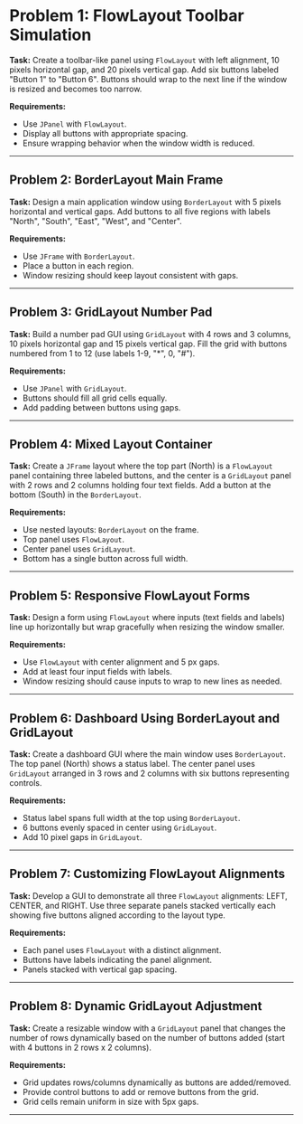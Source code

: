 # Problem 1: FlowLayout Toolbar Simulation

**Task:**
Create a toolbar-like panel using `FlowLayout` with left alignment, 10 pixels horizontal gap, and 20 pixels vertical gap. Add six buttons labeled "Button 1" to "Button 6". Buttons should wrap to the next line if the window is resized and becomes too narrow.

**Requirements:**

- Use `JPanel` with `FlowLayout`.
- Display all buttons with appropriate spacing.
- Ensure wrapping behavior when the window width is reduced.

***

## Problem 2: BorderLayout Main Frame

**Task:**
Design a main application window using `BorderLayout` with 5 pixels horizontal and vertical gaps. Add buttons to all five regions with labels "North", "South", "East", "West", and "Center".

**Requirements:**

- Use `JFrame` with `BorderLayout`.
- Place a button in each region.
- Window resizing should keep layout consistent with gaps.

***

## Problem 3: GridLayout Number Pad

**Task:**
Build a number pad GUI using `GridLayout` with 4 rows and 3 columns, 10 pixels horizontal gap and 15 pixels vertical gap. Fill the grid with buttons numbered from 1 to 12 (use labels 1-9, "*", 0, "\#").

**Requirements:**

- Use `JPanel` with `GridLayout`.
- Buttons should fill all grid cells equally.
- Add padding between buttons using gaps.

***

## Problem 4: Mixed Layout Container

**Task:**
Create a `JFrame` layout where the top part (North) is a `FlowLayout` panel containing three labeled buttons, and the center is a `GridLayout` panel with 2 rows and 2 columns holding four text fields. Add a button at the bottom (South) in the `BorderLayout`.

**Requirements:**

- Use nested layouts: `BorderLayout` on the frame.
- Top panel uses `FlowLayout`.
- Center panel uses `GridLayout`.
- Bottom has a single button across full width.

***

## Problem 5: Responsive FlowLayout Forms

**Task:**
Design a form using `FlowLayout` where inputs (text fields and labels) line up horizontally but wrap gracefully when resizing the window smaller.

**Requirements:**

- Use `FlowLayout` with center alignment and 5 px gaps.
- Add at least four input fields with labels.
- Window resizing should cause inputs to wrap to new lines as needed.

***

## Problem 6: Dashboard Using BorderLayout and GridLayout

**Task:**
Create a dashboard GUI where the main window uses `BorderLayout`. The top panel (North) shows a status label. The center panel uses `GridLayout` arranged in 3 rows and 2 columns with six buttons representing controls.

**Requirements:**

- Status label spans full width at the top using `BorderLayout`.
- 6 buttons evenly spaced in center using `GridLayout`.
- Add 10 pixel gaps in `GridLayout`.

***

## Problem 7: Customizing FlowLayout Alignments

**Task:**
Develop a GUI to demonstrate all three `FlowLayout` alignments: LEFT, CENTER, and RIGHT. Use three separate panels stacked vertically each showing five buttons aligned according to the layout type.

**Requirements:**

- Each panel uses `FlowLayout` with a distinct alignment.
- Buttons have labels indicating the panel alignment.
- Panels stacked with vertical gap spacing.

***

## Problem 8: Dynamic GridLayout Adjustment

**Task:**
Create a resizable window with a `GridLayout` panel that changes the number of rows dynamically based on the number of buttons added (start with 4 buttons in 2 rows x 2 columns).

**Requirements:**

- Grid updates rows/columns dynamically as buttons are added/removed.
- Provide control buttons to add or remove buttons from the grid.
- Grid cells remain uniform in size with 5px gaps.

***